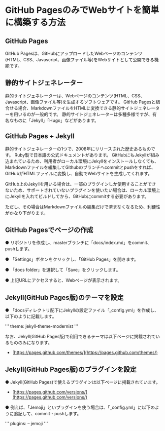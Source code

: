 # GitHub PagesのみでWebサイトを簡単に構築する方法

## GitHub Pages

GitHub Pagesは、GitHubにアップロードしたWebページのコンテンツ(HTML、CSS、Javascript、画像ファイル等)をWebサイトとして公開できる機能です。

## 静的サイトジェネレーター

静的サイトジェネレーターは、Webページのコンテンツ(HTML、CSS、Javascript、画像ファイル等)を生成するソフトウェアです。
GitHub Pagesと組合せる場合、MarkdownファイルをHTMLに変換できる静的サイトジェネレーターを用いるのが一般的です。
静的サイトジェネレーターは多種多様ですが、有名なものに「Jekyll」「Hugo」などがあります。

## GitHub Pages + Jekyll

静的サイトジェネレーターの1つで、2008年にリリースされた歴史あるものです。
Ruby製で日本語の公式ドキュメントがあります。
GitHubにもJekyllが組み込まれているため、利用者がローカル環境にJekyllをインストールしなくても、Markdownファイルを編集してGithubのブランチへcommitとpushをすれば、GitHubがHTMLファイルに変換し、自動でWebサイトを生成してくれます。

GitHub上のJekyllを用いる場合は、一部のプラグインしか使用することができないため、サポートされていないプラグインを使いたい場合は、ローカル環境上にJekyllを入れてビルドしてから、GitHubにcommitする必要があります。

ただし、その場合はMarkdownファイルの編集だけで済まなくなるため、利便性がかなり下がります。

## GitHub Pagesでページの作成

● リポジトリを作成し、masterブランチに「docs/index.md」をcommit、pushします。

● 「Settings」ボタンをクリックし、「GitHub Pages」を開きます。

●  「docs folder」を選択して「Save」をクリックします。

●  上記URLにアクセスすると、Webページが表示されます。


## Jekyll(GitHub Pages版)のテーマを設定

● 「docsディレクトリ配下にJekyllの設定ファイル「_config.yml」を作成し、以下のように記載します。

'''
theme: jekyll-theme-modernist
'''

なお、Jekyll(GitHub Pages版)で利用できるテーマは以下ページに掲載されているもののみになります。

- [https://pages.github.com/themes/](https://pages.github.com/themes/)

## Jekyll(GitHub Pages版)のプラグインを設定

● Jekyll(GitHub Pages)で使えるプラグインは以下ページに掲載されています。

- [https://pages.github.com/versions/](https://pages.github.com/versions/)

● 例えば、「Jemoji」といプラグインを使う場合は、「_config.yml」に以下のように追記して、commit・pushします。

'''
plugins:
– jemoji
'''


